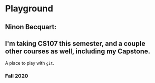 # Playground

## Ninon Becquart:
## I'm taking CS107 this semester, and a couple other courses as well, including my Capstone.

A place to play with `git`.

### Fall 2020
